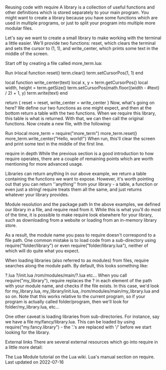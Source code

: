 Reusing code with require
A library is a collection of useful functions and other definitions which is stored separately to your main program. You might want to create a library because you have some functions which are used in multiple programs, or just to split your program into multiple more modular files.

Let's say we want to create a small library to make working with the terminal a little easier. We'll provide two functions: reset, which clears the terminal and sets the cursor to (1, 1), and write_center, which prints some text in the middle of the screen.

Start off by creating a file called more_term.lua:

Run ᐅlocal function reset()
  term.clear()
  term.setCursorPos(1, 1)
end

local function write_center(text)
  local x, y = term.getCursorPos()
  local width, height = term.getSize()
  term.setCursorPos(math.floor((width - #text) / 2) + 1, y)
  term.write(text)
end

return { reset = reset, write_center = write_center }
Now, what's going on here? We define our two functions as one might expect, and then at the bottom return a table with the two functions. When we require this library, this table is what is returned. With that, we can then call the original functions. Now create a new file, with the following:

Run ᐅlocal more_term = require("more_term")
more_term.reset()
more_term.write_center("Hello, world!")
When run, this'll clear the screen and print some text in the middle of the first line.

require in depth
While the previous section is a good introduction to how require operates, there are a couple of remaining points which are worth mentioning for more advanced usage.

Libraries can return anything
In our above example, we return a table containing the functions we want to expose. However, it's worth pointing out that you can return ''anything'' from your library - a table, a function or even just a string! require treats them all the same, and just returns whatever your library provides.

Module resolution and the package path
In the above examples, we defined our library in a file, and require read from it. While this is what you'll do most of the time, it is possible to make require look elsewhere for your library, such as downloading from a website or loading from an in-memory library store.

As a result, the module name you pass to require doesn't correspond to a file path. One common mistake is to load code from a sub-directory using require("folder/library") or even require("folder/library.lua"), neither of which will do quite what you expect.

When loading libraries (also referred to as modules) from files, require searches along the module path. By default, this looks something like:

?.lua
?/init.lua
/rom/modules/main/?.lua
etc...
When you call require("my_library"), require replaces the ? in each element of the path with your module name, and checks if the file exists. In this case, we'd look for my_library.lua, my_library/init.lua, /rom/modules/main/my_library.lua and so on. Note that this works relative to the current program, so if your program is actually called folder/program, then we'll look for folder/my_library.lua, etc...

One other caveat is loading libraries from sub-directories. For instance, say we have a file my/fancy/library.lua. This can be loaded by using require("my.fancy.library") - the '.'s are replaced with '/' before we start looking for the library.

External links
There are several external resources which go into require in a little more detail:

The Lua Module tutorial on the Lua wiki.
Lua's manual section on require.
Last updated on 2022-07-16